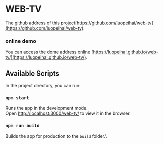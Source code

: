 # WEB-TV

The github address of this project[https://github.com/luopeihai/web-tv](https://github.com/luopeihai/web-tv).

### online demo

You can access the dome address online [https://luopeihai.github.io/web-tv/](https://luopeihai.github.io/web-tv/).

## Available Scripts

In the project directory, you can run:

### `npm start`

Runs the app in the development mode.\
Open [http://localhost:3000/web-tv/](http://localhost:3000/web-tv/) to view it in the browser.

### `npm run build`

Builds the app for production to the `build` folder.\
